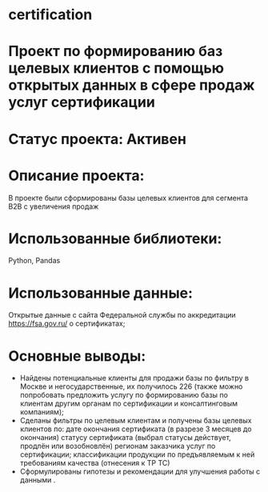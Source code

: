 # certification

# Проект по формированию баз целевых клиентов с помощью открытых данных в сфере продаж услуг сертификации

# Статус проекта: Активен

# Описание проекта:

В проекте были сформированы базы целевых клиентов для сегмента B2B c увеличения продаж 

# Использованные библиотеки:
Python, Pandas


# Использованные данные:
Открытые данные с сайта Федеральной службы по аккредитации https://fsa.gov.ru/ о сертификатах;

# Основные выводы:

- Найдены потенциальные клиенты для продажи базы по фильтру в Москве и негосударственные, их получилось 226 (также можно попробовать предложить услугу по формированию базы по клиентам другим органам по сертификации и консалтинговым компаниям);
- Сделаны фильтры по целевым клиентам и получены базы целевых клиентов по:
дате окончания сертификата (в разрезе 3 месяцев до окончания)
статусу сертификата (выбрал статусы действует, продлён или возобновлён)
регионам заказчика услуг по сертификации;
классификации продукции по предъявляемым к ней требованиям качества (отнесения к ТР ТС)
- Сформулированы гипотезы и рекомендации для улучшения работы с данными .

